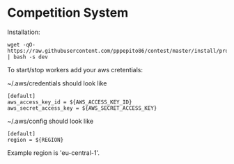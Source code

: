 # Competition System

Installation:
```
wget -qO- https://raw.githubusercontent.com/pppepito86/contest/master/install/provision.sh | bash -s dev
```
To start/stop workers add your aws cretentials:

~/.aws/credentials should look like
```
[default]
aws_access_key_id = ${AWS_ACCESS_KEY_ID}
aws_secret_access_key = ${AWS_SECRET_ACCESS_KEY}
```
~/.aws/config should look like
```
[default]
region = ${REGION}
```
Example region is 'eu-central-1'.
